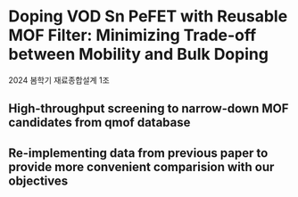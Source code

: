 # Doping VOD Sn PeFET with Reusable MOF Filter: Minimizing Trade-off between Mobility and Bulk Doping   
2024 봄학기 재료종합설계 1조 

## High-throughput screening to narrow-down MOF candidates from qmof database 

## Re-implementing data from previous paper to provide more convenient comparision with our objectives
